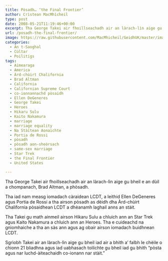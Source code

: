 ```yaml
---
title: Pòsadh… ‘the Final Frontier’
author: Crìstean MacMhìcheil
type: post
date: 2008-05-21T11:19:46+00:00
excerpt: Tha George Takei air fhoillseachadh air an làrach-lìn aige gu bheil e an dùil a chompanach, Brad Altman, phòsadh.
url: /posadh-the-final-frontier/
image: https://raw.githubusercontent.com/MacMhicheil/GeidhUK/master/images/.jpg
categories:
  - An t-Saoghal
  - Cùltar
  - Poilitigs
tags:
  - Aimearaga
  - America
  - Àrd-chùirt Chalifornia
  - Brad Altman
  - California
  - Californian Supreme Court
  - co-ionnannachd pòsaidh
  - Ellen DeGeneres
  - George Takei
  - Heroes
  - Hikaru Sulu
  - Kaito Nakamura
  - marriage
  - marriage equality
  - Na Stàitean Aonaichte
  - Portia de Rossi
  - pòsadh
  - pòsadh aon-sheòrsach
  - same-sex marriage
  - Star Trek
  - the Final Frontier
  - United States

---
```

Tha George Takei air fhoillseachadh air an làrach-lìn aige gu bheil e an dùil a chompanach, Brad Altman, a phòsadh.

Tha iad nam measg iomadach càraidean LCDT, a leithid Ellen DeGeneres agus Portia de Rossi a tha airson pòsadh as dèidh dha Àrd-chùirt Chalifornia pòsaidhean LCDT a dhèanamh laghail anns an stàit.

Tha Takei gu math ainmeil airson Hikaru Sulu a chluich ann an Star Trek agus Kaito Nakamura a chluich ann an Heroes. Tha e cuideachd na gnìomhaiche a tha an sàs ann agus ag obair airson iomadach buidhnean LCDT.

Sgrìobh Takei air an làrach-lìn aige gu bheil iad air a bhith a&#8217; falbh le chèile o chionn 21 bliadhna agus iad uabhasach toilichte gu bheil iad gu bhith &#8220;pòsta agus nar luchd-àiteachaidh co-ionann nar stàit.&#8221;
